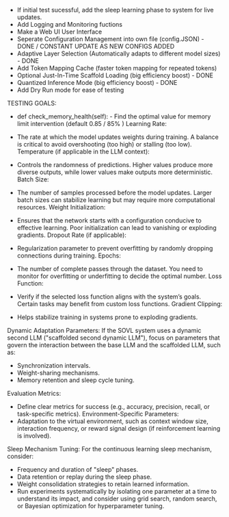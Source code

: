 - If initial test sucessful, add the sleep learning phase to system for live updates.
- Add Logging and Monitoring fuctions
- Make a Web UI User Interface
- Seperate Configuration Management into own file (config.JSON) - DONE / CONSTANT UPDATE AS NEW CONFIGS ADDED
- Adaptive Layer Selection (Automatically adapts to different model sizes) - DONE
- Add Token Mapping Cache (faster token mapping for repeated tokens)
- Optional Just-In-Time Scaffold Loading (big efficiency boost) - DONE
- Quantized Inference Mode (big efficiency boost) - DONE
- Add Dry Run mode for ease of testing

TESTING GOALS:
- def check_memory_health(self): - Find the optimal value for memory limit intervention (default 0.85 / 85% )
Learning Rate:

- The rate at which the model updates weights during training. A balance is critical to avoid overshooting (too high) or stalling (too low).
Temperature (if applicable in the LLM context):

- Controls the randomness of predictions. Higher values produce more diverse outputs, while lower values make outputs more deterministic.
Batch Size:

- The number of samples processed before the model updates. Larger batch sizes can stabilize learning but may require more computational resources.
Weight Initialization:

- Ensures that the network starts with a configuration conducive to effective learning. Poor initialization can lead to vanishing or exploding gradients.
Dropout Rate (if applicable):

- Regularization parameter to prevent overfitting by randomly dropping connections during training.
Epochs:

- The number of complete passes through the dataset. You need to monitor for overfitting or underfitting to decide the optimal number.
Loss Function:

- Verify if the selected loss function aligns with the system’s goals. Certain tasks may benefit from custom loss functions.
Gradient Clipping:

- Helps stabilize training in systems prone to exploding gradients.

  
Dynamic Adaptation Parameters:
If the SOVL system uses a dynamic second LLM ("scaffolded second dynamic LLM"), focus on parameters that govern the interaction between the base LLM and the scaffolded LLM, such as:
- Synchronization intervals.
- Weight-sharing mechanisms.
- Memory retention and sleep cycle tuning.

Evaluation Metrics:
- Define clear metrics for success (e.g., accuracy, precision, recall, or task-specific metrics).
Environment-Specific Parameters:
- Adaptation to the virtual environment, such as context window size, interaction frequency, or reward signal design (if reinforcement learning is involved).
  
Sleep Mechanism Tuning:
For the continuous learning sleep mechanism, consider:
- Frequency and duration of "sleep" phases.
- Data retention or replay during the sleep phase.
- Weight consolidation strategies to retain learned information.
- Run experiments systematically by isolating one parameter at a time to understand its impact, and consider using grid search, random search, or Bayesian optimization for hyperparameter tuning.
